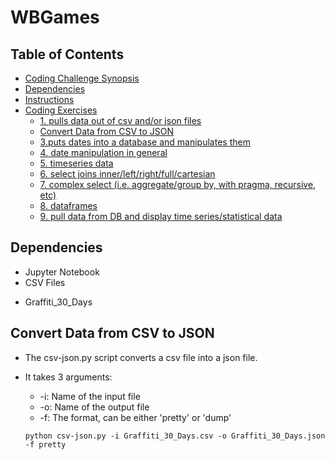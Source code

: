 # WBGames

## Table of Contents

- [Coding Challenge Synopsis](#coding-challenge-synopsis)
- [Dependencies](#dependencies)
- [Instructions](#instructions)
- [Coding Exercises](#coding-exercises)
  - [1. pulls data out of csv and/or json files](#1.pulls-data-out-of-csv-and/or-json-files)
  - [Convert Data from CSV to JSON](#convert-data-from-csv-to-json)
  - [3.puts dates into a database and manipulates them](#puts-dates-into-a-database-and-manipulates-them)
  - [4. date manipulation in general](#date-manipulation-in-general)
  - [5. timeseries data](#timeseries-data)
  - [6. select joins inner/left/right/full/cartesian](#select-joins-inner/left/right/full/cartesian)
  - [7. complex select (i.e. aggregate/group by, with pragma, recursive, etc)](#complex-select-(i.e.-aggregate/group-by,-with-pragma,-recursive,-etc))
  - [8. dataframes](#dataframes)
  - [9. pull data from DB and display time series/statistical data](#pull-data-from-DB-and-display-time-series/statistical-data)

## Dependencies
* Jupyter Notebook
* CSV Files
 - Graffiti_30_Days


## Convert Data from CSV to JSON

  - The csv-json.py script converts a csv file into a json file.
  - It takes 3 arguments:
     * -i: Name of the input file
     * -o: Name of the output file
     * -f: The format, can be either 'pretty' or 'dump'

     ```shell
     python csv-json.py -i Graffiti_30_Days.csv -o Graffiti_30_Days.json -f pretty
     ```
